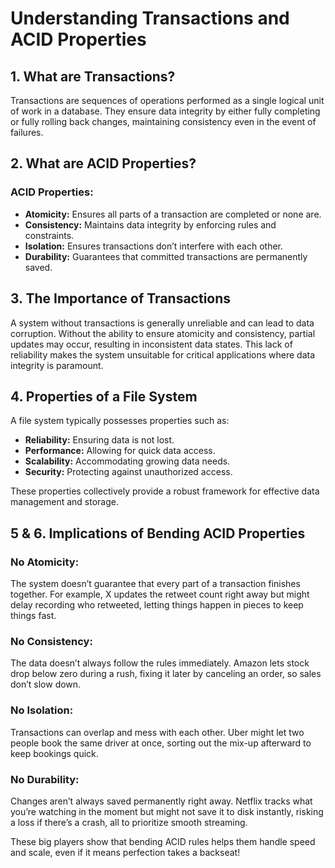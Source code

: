 # Understanding Transactions and ACID Properties

<section>

## 1\. What are Transactions?

Transactions are sequences of operations performed as a single logical unit of work in a database. They ensure data integrity by either fully completing or fully rolling back changes, maintaining consistency even in the event of failures.

</section>

<section>

## 2\. What are ACID Properties?

### ACID Properties:

*   **Atomicity:** Ensures all parts of a transaction are completed or none are.
*   **Consistency:** Maintains data integrity by enforcing rules and constraints.
*   **Isolation:** Ensures transactions don’t interfere with each other.
*   **Durability:** Guarantees that committed transactions are permanently saved.

</section>

<section>

## 3\. The Importance of Transactions

A system without transactions is generally unreliable and can lead to data corruption. Without the ability to ensure atomicity and consistency, partial updates may occur, resulting in inconsistent data states. This lack of reliability makes the system unsuitable for critical applications where data integrity is paramount.

</section>

<section>

## 4\. Properties of a File System

A file system typically possesses properties such as:

*   **Reliability:** Ensuring data is not lost.
*   **Performance:** Allowing for quick data access.
*   **Scalability:** Accommodating growing data needs.
*   **Security:** Protecting against unauthorized access.

These properties collectively provide a robust framework for effective data management and storage.

</section>

<section>

## 5 & 6\. Implications of Bending ACID Properties

### No Atomicity:

The system doesn’t guarantee that every part of a transaction finishes together. For example, X updates the retweet count right away but might delay recording who retweeted, letting things happen in pieces to keep things fast.

### No Consistency:

The data doesn’t always follow the rules immediately. Amazon lets stock drop below zero during a rush, fixing it later by canceling an order, so sales don’t slow down.

### No Isolation:

Transactions can overlap and mess with each other. Uber might let two people book the same driver at once, sorting out the mix-up afterward to keep bookings quick.

### No Durability:

Changes aren’t always saved permanently right away. Netflix tracks what you’re watching in the moment but might not save it to disk instantly, risking a loss if there’s a crash, all to prioritize smooth streaming.

These big players show that bending ACID rules helps them handle speed and scale, even if it means perfection takes a backseat!

</section>